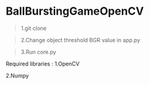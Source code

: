 # BallBurstingGameOpenCV

>1.git clone <this repository>

>2.Change object threshold BGR value in app.py

>3.Run core.py

Required libraries : 
1.OpenCV

2.Numpy